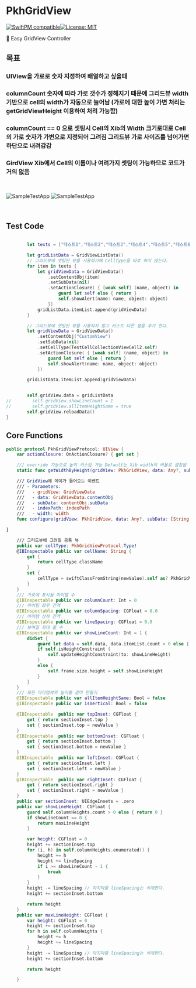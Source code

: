 # PkhGridView

[![SwiftPM compatible](https://img.shields.io/badge/SwiftPM-compatible-brightgreen.svg)](https://swift.org/package-manager/)[![License: MIT](https://img.shields.io/badge/License-MIT-yellow.svg)](LICENSE)

👻 Easy GridView Controller  

## 목표
### UIView을 가로로 숫자 지정하여 배열하고 싶을때
### columnCount 숫자에 따라 가로 갯수가 정해지기 때문에 그리드뷰 width 기반으로 cell의 width가 자동으로 늘어남 (가로에 대한 높이 가변 처리는 getGridViewHeight 이용하여 처리 가능함)
### columnCount == 0 으로 셋팅시 Cell의 Xib의 Width 크기로대로 Cell의 가로 숫자가 가변으로 지정되어 그려짐 그리드뷰 가로 사이즈를 넘어가면 하단으로 내려감감
### GirdView Xib에서 Cell의 이름이나 여려가지 셋팅이 가능하므로 코드가 거의 없음
<br>

![SampleTestApp](https://github.com/pkh0225/PkhGridView/blob/master/ScreenShot.png)
![SampleTestApp](https://github.com/pkh0225/PkhGridView/blob/master/ScreenShot2.png)

<br>

## Test Code
```swift

        let texts = ["테스트1","테스트2","테스트3","테스트4","테스트5","테스트6","테스트7","테스트8","테스트9"]

        let gridListData = GridViewListData()
        // 그리드뷰에 셋팅된 뷰를 사용하기에 CellType을 따호 하지 않는다.
        for item in texts {
            let gridViewData = GridViewData()
                .setContentObj(item)
                .setSubData(nil)
                .setActionClosure( { [weak self] (name, object) in
                    guard let self else { return }
                    self.showAlert(name: name, object: object)
                })
            gridListData.itemList.append(gridViewData)
        }

        // 그리드뷰에 셋팅된 뷰를 사용하지 않고 커스트 다른 셀을 추가 한다.
        let gridViewData = GridViewData()
            .setContentObj("CustomView")
            .setSubData(nil)
            .setCellType(TestCellCollectionViewCell2.self)
            .setActionClosure( { [weak self] (name, object) in
                guard let self else { return }
                self.showAlert(name: name, object: object)
            })

        gridListData.itemList.append(gridViewData)


        self.gridView.data = gridListData
//        self.gridView.showLineCount = 1
//        self.gridView.allItemHeightSame = true
        self.gridView.reloadData()
}
```


## Core Functions

```swift
public protocol PkhGridViewProtocol: UIView {
    var actionClosure: OnActionClosure? { get set }

    /// override 가능으로 높이 커스텀 가능 Default는 Xib width의 비율로 결정됨
    static func getWidthByHeight(gridView: PkhGridView, data: Any?, subData: [String: Any]?, width: CGFloat) -> CGFloat

    /// GridView에 데이가 들어오는 이벤트
    /// - Parameters:
    ///   - gridView: GridViewData
    ///   - data: GridViewData.contentObj
    ///   - subData: contentObj.subData
    ///   - indexPath: indexPath
    ///   - width: width
    func configure(gridView: PkhGridView, data: Any?, subData: [String: Any]?, indexPath: IndexPath, width: CGFloat)

}

    /// 그리드뷰에 그려질 공통 뷰
    public var cellType: PkhGridViewProtocol.Type!
    @IBInspectable public var cellName: String {
        get {
            return cellType.className
        }
        set {
            cellType = swiftClassFromString(newValue).self as? PkhGridViewProtocol.Type
        }
    }
    /// 가로에 표시될 아이템 수
    @IBInspectable public var columnCount: Int = 0
    /// 아이팀 좌우 간격
    @IBInspectable public var columnSpacing: CGFloat = 0.0
    /// 아이템 상하 간격
    @IBInspectable public var lineSpacing: CGFloat = 0.0
    /// 보여질 최대 줄 수
    @IBInspectable public var showLineCount: Int = 1 {
        didSet {
            guard let data = self.data, data.itemList.count > 0 else { return }
            if self.isHeightConstraint {
                self.updateHeightConstraint(to: showLineHeight)
            }
            else {
                self.frame.size.height = self.showLineHeight
            }
        }
    }
    /// 모든 아이템뷰의 높이를 같이 만들기
    @IBInspectable public var allItemHeightSame: Bool = false
    @IBInspectable public var isVertical: Bool = false

    @IBInspectable  public var topInset: CGFloat {
        get { return sectionInset.top }
        set { sectionInset.top = newValue }
    }
    @IBInspectable  public var bottomInset: CGFloat {
        get { return sectionInset.bottom }
        set { sectionInset.bottom = newValue }
    }
    @IBInspectable  public var leftInset: CGFloat {
        get { return sectionInset.left }
        set { sectionInset.left = newValue }
    }
    @IBInspectable  public var rightInset: CGFloat {
        get { return sectionInset.right }
        set { sectionInset.right = newValue }
    }
    public var sectionInset: UIEdgeInsets = .zero
    public var showLineHeight: CGFloat {
        guard self.columnHeights.count > 0 else { return 0 }
        if showLineCount == 0 {
            return maxLineHeight
        }

        var height: CGFloat = 0
        height += sectionInset.top
        for (i, h) in self.columnHeights.enumerated() {
            height += h
            height += lineSpacing
            if i >= showLineCount - 1 {
                break
            }
        }
        height -= lineSpacing // 마지막줄 lineSpacing는 삭제한다.
        height += sectionInset.bottom

        return height
    }
    public var maxLineHeight: CGFloat {
        var height: CGFloat = 0
        height += sectionInset.top
        for h in self.columnHeights {
            height += h
            height += lineSpacing
        }
        height -= lineSpacing // 마지막줄 lineSpacing는 삭제한다.
        height += sectionInset.bottom

        return height

    }
```
